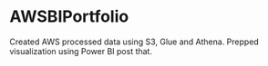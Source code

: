 # AWSBIPortfolio
Created AWS processed data using S3, Glue and Athena. Prepped visualization using Power BI post that.
